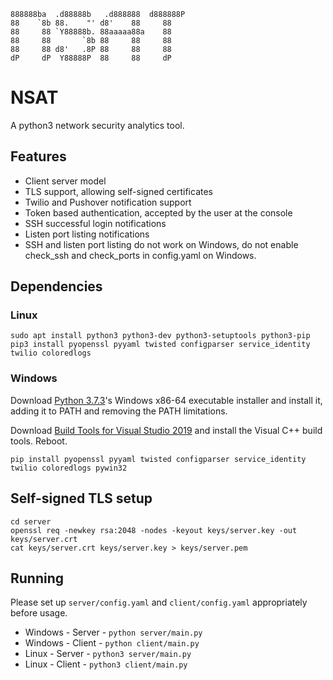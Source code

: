 ```
888888ba  .d88888b   .d888888  d888888P 
88    `8b 88.    "' d8'    88     88    
88     88 `Y88888b. 88aaaaa88a    88    
88     88       `8b 88     88     88    
88     88 d8'   .8P 88     88     88    
dP     dP  Y88888P  88     88     dP                                         
```

# NSAT
A python3 network security analytics tool.

## Features

* Client server model
* TLS support, allowing self-signed certificates
* Twilio and Pushover notification support
* Token based authentication, accepted by the user at the console
* SSH successful login notifications
* Listen port listing notifications
* SSH and listen port listing do not work on Windows, do not enable check_ssh and check_ports in config.yaml on Windows.

## Dependencies

### Linux
```
sudo apt install python3 python3-dev python3-setuptools python3-pip
pip3 install pyopenssl pyyaml twisted configparser service_identity twilio coloredlogs
```

### Windows
Download [Python 3.7.3](https://www.python.org/downloads/release/python-373/)'s Windows x86-64 executable installer and install it, adding it to PATH and removing the PATH limitations.

Download [Build Tools for Visual Studio 2019](https://visualstudio.microsoft.com/downloads/) and install the Visual C++ build tools. Reboot.

```
pip install pyopenssl pyyaml twisted configparser service_identity twilio coloredlogs pywin32
```

## Self-signed TLS setup
```
cd server
openssl req -newkey rsa:2048 -nodes -keyout keys/server.key -out keys/server.crt
cat keys/server.crt keys/server.key > keys/server.pem
```

## Running

Please set up `server/config.yaml` and `client/config.yaml` appropriately before usage.

* Windows - Server - `python server/main.py`
* Windows - Client - `python client/main.py`
* Linux - Server - `python3 server/main.py`
* Linux - Client - `python3 client/main.py`
